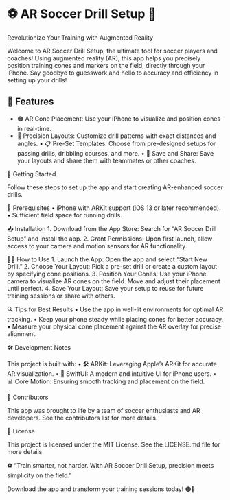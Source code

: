 # ⚽ AR Soccer Drill Setup 📱

Revolutionize Your Training with Augmented Reality

Welcome to AR Soccer Drill Setup, the ultimate tool for soccer players and coaches! Using augmented reality (AR), this app helps you precisely position training cones and markers on the field, directly through your iPhone. Say goodbye to guesswork and hello to accuracy and efficiency in setting up your drills!

## 🎯 Features
- 🟠 AR Cone Placement: Use your iPhone to visualize and position cones in real-time.
- 📐 Precision Layouts: Customize drill patterns with exact distances and angles.
	•	📋 Pre-Set Templates: Choose from pre-designed setups for passing drills, dribbling courses, and more.
	•	📱 Save and Share: Save your layouts and share them with teammates or other coaches.

🚀 Getting Started

Follow these steps to set up the app and start creating AR-enhanced soccer drills.

🔧 Prerequisites
	•	iPhone with ARKit support (iOS 13 or later recommended).
	•	Sufficient field space for running drills.

📥 Installation
	1.	Download from the App Store:
Search for “AR Soccer Drill Setup” and install the app.
	2.	Grant Permissions:
Upon first launch, allow access to your camera and motion sensors for AR functionality.

🏃‍♂️ How to Use
	1.	Launch the App:
Open the app and select “Start New Drill.”
	2.	Choose Your Layout:
Pick a pre-set drill or create a custom layout by specifying cone positions.
	3.	Position Your Cones:
Use your iPhone camera to visualize AR cones on the field. Move and adjust their placement until perfect.
	4.	Save Your Layout:
Save your setup to reuse for future training sessions or share with others.

🔍 Tips for Best Results
	•	Use the app in well-lit environments for optimal AR tracking.
	•	Keep your phone steady while placing cones for better accuracy.
	•	Measure your physical cone placement against the AR overlay for precise alignment.

🛠 Development Notes

This project is built with:
	•	🛠 ARKit: Leveraging Apple’s ARKit for accurate AR visualization.
	•	📱 SwiftUI: A modern and intuitive UI for iPhone users.
	•	📊 Core Motion: Ensuring smooth tracking and placement on the field.

📢 Contributors

This app was brought to life by a team of soccer enthusiasts and AR developers. See the contributors list for more details.

📜 License

This project is licensed under the MIT License. See the LICENSE.md file for more details.

⚽ “Train smarter, not harder. With AR Soccer Drill Setup, precision meets simplicity on the field.”

Download the app and transform your training sessions today! 🟠📱

